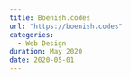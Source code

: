 ```yaml
---
title: Boenish.codes
url: "https://boenish.codes"
categories:
  - Web Design
duration: May 2020
date: 2020-05-01
---
```


